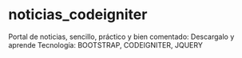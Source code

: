 noticias_codeigniter
====================

Portal de noticias, sencillo, práctico y bien comentado: Descargalo y aprende
Tecnología: BOOTSTRAP, CODEIGNITER, JQUERY
